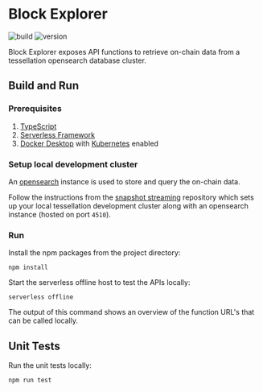 Block Explorer
===========

![build](https://img.shields.io/github/actions/workflow/status/Constellation-Labs/block_explorer/release.yml?label=build)
![version](https://img.shields.io/github/v/release/Constellation-Labs/block_explorer?sort=semver)

Block Explorer exposes API functions to retrieve on-chain data from a tessellation opensearch database cluster.

## Build and Run

### Prerequisites

1. [TypeScript](https://www.typescriptlang.org/id/download)
2. [Serverless Framework](https://www.serverless.com/framework/docs/getting-started/)
3. [Docker Desktop](https://www.docker.com/get-started/) with [Kubernetes](https://docs.docker.com/desktop/kubernetes/) enabled

### Setup local development cluster
An [opensearch](https://aws.amazon.com/what-is/opensearch/) instance is used to store and query the on-chain data.

Follow the instructions from the [snapshot streaming](https://github.com/Constellation-Labs/snapshot-streaming) repository which sets up your local tessellation development cluster along with an opensearch instance (hosted on port `4510`). 

### Run
Install the npm packages from the project directory:
```
npm install
```

Start the serverless offline host to test the APIs locally:
```
serverless offline
```

The output of this command shows an overview of the function URL's that can be called locally.

## Unit Tests


Run the unit tests locally:
```
npm run test
```
